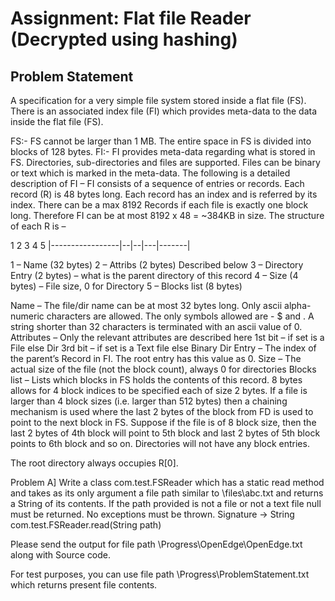 # Assignment: Flat file Reader (Decrypted using hashing)
## Problem Statement
A specification for a very simple file system stored inside a flat file (FS). There is an associated index file (FI) which provides meta-data to the data inside the flat file (FS). 

FS:- FS cannot be larger than 1 MB. The entire space in FS is divided into blocks of 128 bytes. 
FI:- FI provides meta-data regarding what is stored in FS. Directories, sub-directories and files are supported. Files can be binary or text which is marked in the meta-data. The following is a detailed description of FI – 
FI consists of a sequence of entries or records. Each record (R) is 48 bytes long. Each record has an index and is referred by its index. There can be a max 8192 Records if each file is exactly one block long. Therefore FI can be at most 8192 x 48 = ~384KB in size. The structure of each R is – 

1             2  3  4    5 
|-----------------|--|--|---|-------|

1 – Name (32 bytes)
2 – Attribs (2 bytes) Described below
3 – Directory Entry (2 bytes) – what is the parent directory of this record
4 – Size (4 bytes) – File size, 0 for Directory
5 – Blocks list (8 bytes)

Name – The file/dir name can be at most 32 bytes long. Only ascii alpha-numeric characters are allowed. The only symbols allowed are - $ and . A string shorter than 32 characters is terminated with an ascii value of 0.
Attributes – Only the relevant attributes are described here
            1st bit – if set is a File else Dir
            3rd bit – if set is a Text file else Binary
Dir Entry – The index of the parent’s Record in FI. The root entry has this value as 0.
Size – The actual size of the file (not the block count), always 0 for directories
Blocks list – Lists which blocks in FS holds the contents of this record. 8 bytes allows for 4 block indices to be specified each of size 2 bytes. If a file is larger than 4 block sizes (i.e. larger than 512 bytes) then a chaining mechanism is used where the last 2 bytes of the block from FD is used to point to the next block in FS.  Suppose if the file is of 8 block size, then the last 2 bytes of 4th block will point to 5th block and last 2 bytes of 5th block points to 6th block and so on.
Directories will not have any block entries.

The root directory always occupies R[0].

Problem
A] Write a class com.test.FSReader which has a static read method and takes as its only argument a file path similar to \files\abc.txt and returns a String of its contents. If the path provided is not a file or not a text file null must be returned. No exceptions must be thrown.
Signature -> String com.test.FSReader.read(String path)

Please send the output for file path \Progress\OpenEdge\OpenEdge.txt along with Source code.

For test purposes, you can use file path \Progress\ProblemStatement.txt which returns present file contents.
